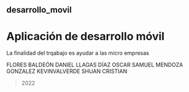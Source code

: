## desarrollo_movil
# Aplicación de desarrollo móvil

La finalidad del trqabajo es ayudar a las micro empresas 


​FLORES BALDEÓN DANIEL
LLAGAS DÍAZ​ OSCAR SAMUEL 
MENDOZA GONZALEZ KEVIN ​
VALVERDE SHUAN CRISTIAN​


> 2022
